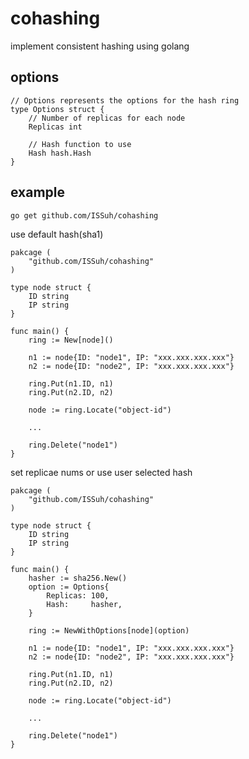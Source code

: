 # cohashing

implement consistent hashing using golang

## options

```golang
// Options represents the options for the hash ring
type Options struct {
	// Number of replicas for each node
	Replicas int

	// Hash function to use
	Hash hash.Hash
}
```

## example

```bash
go get github.com/ISSuh/cohashing
```

use default hash(sha1)

```golang
pakcage (
    "github.com/ISSuh/cohashing"
)

type node struct {
    ID string
    IP string
}

func main() {
	ring := New[node]()

	n1 := node{ID: "node1", IP: "xxx.xxx.xxx.xxx"}
	n2 := node{ID: "node2", IP: "xxx.xxx.xxx.xxx"}

	ring.Put(n1.ID, n1)
	ring.Put(n2.ID, n2)

	node := ring.Locate("object-id")

    ...

    ring.Delete("node1")
}
```

set replicae nums or use user selected hash

```golang
pakcage (
    "github.com/ISSuh/cohashing"
)

type node struct {
    ID string
    IP string
}

func main() {
	hasher := sha256.New()
	option := Options{
		Replicas: 100,
		Hash:     hasher,
	}

	ring := NewWithOptions[node](option)

	n1 := node{ID: "node1", IP: "xxx.xxx.xxx.xxx"}
	n2 := node{ID: "node2", IP: "xxx.xxx.xxx.xxx"}

	ring.Put(n1.ID, n1)
	ring.Put(n2.ID, n2)

	node := ring.Locate("object-id")

    ...

    ring.Delete("node1")
}
```
